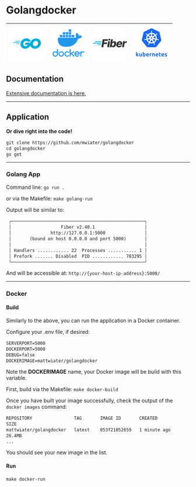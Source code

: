 # Golangdocker

| !["Go"](_repository_assets/logo-golang.png?raw=true "Go") | !["Docker"](_repository_assets/logo-docker.png?raw=true "Docker") | !["Fiber"](_repository_assets/logo-golang-fiber.png?raw=true "Fiber") | !["Kubernetes"](_repository_assets/logo-k8s.png?raw=true "Kubernetes") |
|:-------------:|:-------------:|:-------------:|:-------------:|

## Documentation

[Extensive documentation is here.](https://mwiater.github.io/golangdocker/)

<hr>

## Application

**Or dive right into the code!**

```
git clone https://github.com/mwiater/golangdocker
cd golangdocker
go get
```

<hr>

### Golang App

Command line: `go run .`

or via the Makefile: `make golang-run`

Output will be similar to:

```
 ┌───────────────────────────────────────────────────┐
 │                   Fiber v2.40.1                   │
 │               http://127.0.0.1:5000               │
 │       (bound on host 0.0.0.0 and port 5000)       │
 │                                                   │
 │ Handlers ............ 22  Processes ........... 1 │
 │ Prefork ....... Disabled  PID ............ 783295 │
 └───────────────────────────────────────────────────┘
```

And will be accessible at: `http://{your-host-ip-address}:5000/`

<hr>

### Docker

#### Build

Similarly to the above, you can run the application in a Docker container.

Configure your .env file, if desired:

```
SERVERPORT=5000
DOCKERPORT=5000
DEBUG=false
DOCKERIMAGE=mattwiater/golangdocker
```

Note the **DOCKERIMAGE** name, your Docker image will be build with this variable.

First, build via the Makefile: `make docker-build`

Once you have built your image successfully, check the output of the `docker images` command:

```
REPOSITORY                TAG       IMAGE ID       CREATED          SIZE
mattwiater/golangdocker   latest    053f21052659   1 minute ago     26.4MB
...
```

You should see your new image in the list.

#### Run

`make docker-run`